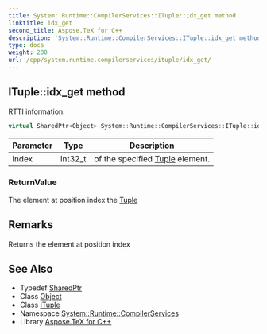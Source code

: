 ```yaml
---
title: System::Runtime::CompilerServices::ITuple::idx_get method
linktitle: idx_get
second_title: Aspose.TeX for C++
description: 'System::Runtime::CompilerServices::ITuple::idx_get method. RTTI information in C++.'
type: docs
weight: 200
url: /cpp/system.runtime.compilerservices/ituple/idx_get/
---
```

## ITuple::idx_get method


RTTI information.

```cpp
virtual SharedPtr<Object> System::Runtime::CompilerServices::ITuple::idx_get(int32_t index) const =0
```


| Parameter | Type | Description |
| --- | --- | --- |
| index | int32_t | of the specified [Tuple](../../../system/tuple/) element. |

### ReturnValue

The element at position index the [Tuple](../../../system/tuple/)
## Remarks


Returns the element at position index 
## See Also

* Typedef [SharedPtr](../../../system/sharedptr/)
* Class [Object](../../../system/object/)
* Class [ITuple](../)
* Namespace [System::Runtime::CompilerServices](../../)
* Library [Aspose.TeX for C++](../../../)

